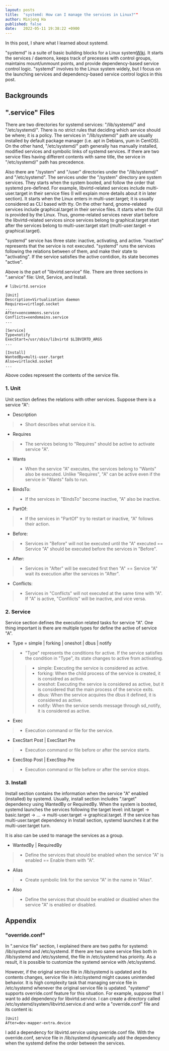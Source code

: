 ```yaml
---
layout: posts
title:  "systemd: How can I manage the services in Linux?""
author: Minjong Ha
published: false
date:   2022-05-11 19:38:22 +0900
---
```


In this post, I share what I learned about systemd.

"systemd" is a suite of basic building blocks for a Linux system[Wiki](https://www.freedesktop.org/wiki/Software/systemd/).
It starts the services / daemons, keeps track of precesses with control groups, maintains mount/unmount points, and provide dependency-based service control logic.
"systemd" involves to the Linux system widely, but I focus on the launching services and dependency-based service control logics in this post.


## Backgrounds

<!-- some description about systemd -->
<!-- overview? -->


## ".service" Files

<!-- Details about service.file-->

There are two directories for systemd services: "/lib/systemd/" and "/etc/systemd/".
There is no strict rules that deciding which service should be where; it is a policy.
The services in "/lib/systemd/" path are usually installed by default package manager (i.e. apt in Debians, yum in CentOS).
On the other hand, "/etc/systemd/" path generally has manually installed, modified services and symbolic links of systemd services.
If there are two service files having different contents with same title, the service in "/etc/systemd/" path has precedence.

Also there are "/system" and "/user" directories under the "/lib/systemd/" and "/etc/systemd".
The services under the "/system" directory are system services.
They starts when the system booted, and follow the order that systemd pre-defined.
For example, libvirtd-related services include multi-user.target in their service files (I will explain more details about it in later section).
It starts when the Linux enters in multi-user.target; it is usually considered as CLI based with tty.
On the other hand, gnome-related services include graphical.target in their service files.
It starts when the GUI is provided by the Linux.
Thus, gnome-related services never start before the libvirtd-related services since services belong to graphical.target start after the services belong to multi-user.target start (multi-user.target -> graphical.target).

"systemd" service has three state: inactive, activating, and active.
"inactive" represents that the service is not executed.
"systemd" runs the services following the relations between of them, and make their state to "activating".
If the service satisfies the active contidion, its state becomes "active".

Above is the part of "libvirtd.service" file.
There are three sections in ".service" file: Unit, Service, and Install.

```
# libvirtd.service

[Unit]
Description=Virtualization daemon
Requires=virtlogd.socket
...
After=xencommons.service
Conflicts=xendomains.service
...

[Service]
Type=notify
ExecStart=/usr/sbin/libvirtd $LIBVIRTD_ARGS
...

[Install]
WantedBy=multi-user.target
Also=virtlockd.socket
...
```

Above codes represent the contents of the service file.


### 1. Unit
Unit section defines the relations with other services.
Suppose there is a service "A":

- Description
> * Short describes what service it is.

- Requires
> * The services belong to "Requires" should be active to activate service "A".

- Wants
> * When the service "A" executes, the services belong to "Wants" also be executed. Unlike "Requires", "A" can be active even if the service in "Wants" fails to run.

- BindsTo:
> * If the services in "BindsTo" become inactive, "A" also be inactive.

- PartOf:
> * If the services in "PartOf" try to restart or inactive, "A" follows their action.

- Before:
> * Services in "Before" will not be executed until the "A" executed == Service "A" should be executed before the services in "Before".

- After:
> * Services in "After" will be executed first then "A" == Service "A" wait its execution after the services in "After".

- Conflicts:
> * Services in "Conflicts" will not executed at the same time with "A". If "A" is active, "Confilicts" will be inactive, and vice versa.


### 2. Service

Service section defines the execution related tasks for service "A".
One thing important is there are multiple types for define the active of service "A".

- Type = simple | forking | oneshot | dbus | notify
> * "Type" represents the conditions for active. If the service satisfies the condition in "Type", its state changes to active from activating.
>> * simple: Executing the service is considered as active.
>> * forking: When the child process of the service is created, it is considred as active.
>> * oneshot: Executing the service is considered as active, but it is considered that the main process of the service exits.
>> * dbus: When the service acquires the dbus it defined, it is considered as active.
>> * notify: When the service sends message through sd_notify, it is considered as active.

- Exec
> * Execution command or file for the service.

- ExecStart Post | ExecStart Pre
> * Execution command or file before or after the service starts.

- ExecStop Post | ExecStop Pre
> * Execution command or file before or after the service stops.


### 3. Install

Install section contains the information when the service "A" enabled (installed) by systemd.
Usually, install section includes ".target" dependency using WantedBy or RequiredBy.
When the system is booted, systemd launches the services following the target level: init.target -> basic.target -> ... -> multi-user.target -> graphical.target.
If the service has multi-user.target dependency in Install section, systemd launches it at the multi-user.target turn.


It is also can be used to manage the services as a group.

- WantedBy | RequiredBy
> * Define the services that should be enabled when the service "A" is enabled == Enable them with "A".

- Alias
> * Create symbolic link for the service "A" in the name in "Alias".

- Also
> * Define the services that should be enabled or disabled when the service "A" is enabled or disabled.


## Appendix

### "override.conf"

In ".service file" section, I explained there are two paths for systemd: /lib/systemd and /etc/systemd.
If there are two same service files both in /lib/systemd and /etc/systemd, the file in /etc/systemd has prioirity.
As a result, it is possible to customize the systemd service with /etc/systemd.

However, if the original service file in /lib/systemd is updated and its contents changes, service file in /etc/systemd might causes unintended behavior.
It is high complexity task that managing service file in /etc/systemd whenever the original service file is updated.
"systemd" supports override.conf feature for this situation.
For example, suppose that I want to add dependency for libvirtd.service.
I can create a directory called /etc/systemd/system/libvirtd.service.d and write a "override.conf" file and its content is:

```
[Unit]
After=dev-mapper-extra.device
```

I add a dependency for libvirtd.service using override.conf file.
With the override.conf, service file in /lib/systemd dynamically add the dependency when the systemd define the order between the services.





